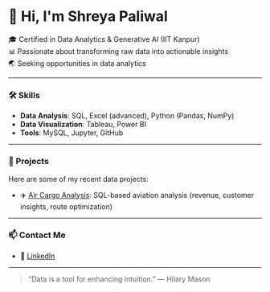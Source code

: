 # 👋 Hi, I'm Shreya Paliwal

🎓 Certified in Data Analytics & Generative AI (IIT Kanpur)  
📊 Passionate about transforming raw data into actionable insights  
🌏 Seeking opportunities in data analytics  

---

### 🛠️ Skills
- **Data Analysis**: SQL, Excel (advanced), Python (Pandas, NumPy)
- **Data Visualization**: Tableau, Power BI
- **Tools**: MySQL, Jupyter, GitHub

---

### 💼 Projects
Here are some of my recent data projects:
- ✈️ [Air Cargo Analysis](https://github.com/YOUR_USERNAME/air-cargo-analysis): SQL-based aviation analysis (revenue, customer insights, route optimization)

---

### 📫 Contact Me
- 💼 [LinkedIn](https://www.linkedin.com/in/shreyapaliwal18/)

---

> “Data is a tool for enhancing intuition.” — Hilary Mason

